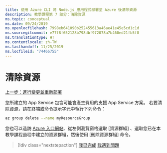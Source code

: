 ```yaml
---
title: 使用 Azure CLI 將 Node.js 應用程式部署至 Azure 後清除資源
description: 教學課程第 7 部分：清除資源
ms.topic: conceptual
ms.date: 09/24/2019
ms.openlocfilehash: 7998eb641090b252455613a46ae41e45e5cd1c1d
ms.sourcegitcommit: e77f8f652128b798dbf972078a7b460ed21fb5f8
ms.translationtype: HT
ms.contentlocale: zh-TW
ms.lasthandoff: 11/25/2019
ms.locfileid: "74466755"
---
```

# <a name="clean-up-resources"></a>清除資源

[上一步：進行變更並重新部署](tutorial-vscode-docker-node-06.md)

您所建立的 App Service 包含可能會產生費用的支援 App Service 方案。 若要清除資源，請在終端或命令提示字元中執行下列命令：

```bash
az group delete --name myResourceGroup
```

您也可以造訪 [Azure 入口網站](https://portal.azure.com)、從左側瀏覽窗格選取 [資源群組]  、選取您已在本教學課程過程中建立的資源群組，然後使用 [刪除資源群組]  命令。

> [!div class="nextstepaction"]
> [我已完成](node-howto-deploy-web-app.md) [我遇到問題](https://www.research.net/r/PWZWZ52?tutorial=node-deployment&step=clean-up-resources)
